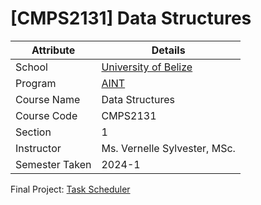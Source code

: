 # [CMPS2131] Data Structures

| Attribute      | Details                                                    |
|----------------|------------------------------------------------------------|
| School         | [University of Belize](https://www.ub.edu.bz/)             |
| Program        | [AINT](https://github.com/stars/jennxsierra/lists/ub-aint) |
| Course Name    | Data Structures                                            |
| Course Code    | CMPS2131                                                   |
| Section        | 1                                                          |
| Instructor     | Ms. Vernelle Sylvester, MSc.                               |
| Semester Taken | 2024-1                                                     |

Final Project: [Task Scheduler](https://github.com/jennxsierra/task-scheduler-program)